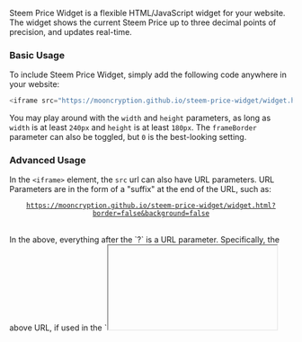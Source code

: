 Steem Price Widget is a flexible HTML/JavaScript widget for your website. The widget shows the current Steem Price up to three decimal points of precision, and updates real-time.

### Basic Usage
To include Steem Price Widget, simply add the following code anywhere in your website:
```javascript
<iframe src="https://mooncryption.github.io/steem-price-widget/widget.html" width="240px" height="180px" frameBorder="0"></iframe>
```
You may play around with the `width` and `height` parameters, as long as `width` is at least `240px` and `height` is at least `180px`. The `frameBorder` parameter can also be toggled, but `0` is the best-looking setting.

### Advanced Usage
In the `<iframe>` element, the `src` url can also have URL parameters. URL Parameters are in the form of a "suffix" at the end of the URL, such as:
<br><center>
<code>https://mooncryption.github.io/steem-price-widget/widget.html?border=false&background=false</code>
</center><br>
In the above, everything after the `?` is a URL parameter. Specifically, the above URL, if used in the `<iframe>`'s `src` link, would turn off the border and background.
##### URL Parameter Options
There are many possible URL Parameters, and you can easily play with them using our **[customization tool](https://mooncryption.github.io/steem-price-widget/customize).** 

The tool allows you to check options for the widget appearance/design, and get a fresh look at how the widget would be viewed with those options.

You can then easily export your code to use on your website :)

### Price Calculation Algorithm
Our widget uses three sources for price data, all with equal weight:
* [Bittrex.com](https://bittrex.com) (1/3 Weight)
* [Poloniex.com](https://poloniex.com) (1/3 Weight)
* [CoinMarketCap.com](https://coinmarketcap.com) (1/3 Weight)

Bittrex and Poloniex are the top two exchanges for STEEM. If one of these exchanges' STEEM price goes through a larger sway or some market manipulation, we _do_ want that to show up in the final price.

Additionally, CoinMarketCap.com gives an aggregate/average price for STEEM throughout many exchanges, including unpopular ones. This helps judge the overall STEEM price as well.

The price calculation works as follows. Let `STEEM(b)` be Bittrex's STEEM price in BTC, and `BTC(b)` be Bittrex's BTC price in USD. Then, let `STEEM(p)` be Poloniex's STEEM price in BTC, and `BTC(p)` be Poloniex's BTC price in USD. Lastly, let `c` be CoinMarketCap's STEEM price in USD.

The price shown in the widget is an **unweighted average** of the exchange STEEM prices in USD for Bittrex, Poloniex, and CoinMarketCap, which is approximately equal to:
<center><img src="https://i.imgur.com/hoWrGRj.png" alt="(BTC(b) * STEEM(b) + BTC(p) * STEEM(p) + c) / 3.0"></center>

However, the end price *does* get slightly rounded. The final price shown is rounded to **3 decimal points** of precision. 

### Base Currencies
With Design 2.0, we introduced different base currencies. Clicking on the default `USD` icon would bring the price in `BTC`, and so on. 

We use the same price calculation algorithm all the time to bring the rate in USD. Then, we use the current BTC rate (or other base currency rate) in USD, to convert to that base currency (if the base currency is not USD). 

### Terms of Use
The Terms of Use goes into effect when you:
* use this widget on your website
* add this widget's code to your website's source code
* view this widget

These terms are available [here](https://mooncryption.github.io/steem-price-widget/terms.html).

### Thank You
Thanks for making STEEM wonderful.

Yours,
[@mooncryption](https://steemit.com/@mooncryption)



